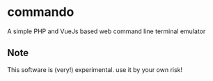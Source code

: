 # commando
A simple PHP and VueJs based web command line terminal emulator

## Note
This software is (very!) experimental. use it by your own risk!
